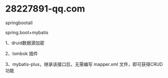 # 28227891-qq.com
springbootall

spring.boot+mybatis

1、druid数据源加密

2、lombok 插件

3、mybatis-plus，继承该接口后，无需编写 mapper.xml 文件，即可获得CRUD功能
